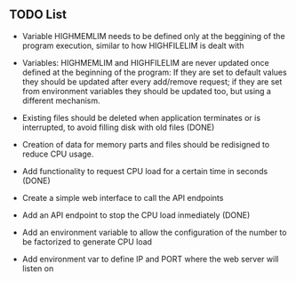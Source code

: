 ## TODO List

* Variable HIGHMEMLIM needs to be defined only at the beggining of the program execution, similar to how HIGHFILELIM is dealt with

* Variables: HIGHMEMLIM and HIGHFILELIM are never updated once defined at the beginning of the program: If they are set to default values they should be updated after every add/remove request; if they are set from environment variables they should be updated too, but using a different mechanism.

* Existing files should be deleted when application terminates or is interrupted, to avoid filling disk with old files (DONE)

* Creation of data for memory parts and files should be redisigned to reduce CPU usage. 

* Add functionality to request CPU load for a certain time in seconds (DONE)

* Create a simple web interface to call the API endpoints

* Add an API endpoint to stop the CPU load inmediately (DONE)

* Add an environment variable to allow the configuration of the number to be factorized to generate CPU load

* Add environment var to define IP and PORT where the web server will listen on
